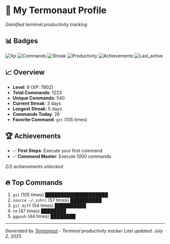 # 🚀 My Termonaut Profile

*Gamified terminal productivity tracking*

## 📊 Badges

![Xp](https://img.shields.io/badge/XP-Level+9+%287802%2F10000%29-green?style=flat-square&logo=terminal&logoColor=white) ![Commands](https://img.shields.io/badge/Commands-1223-blue?style=flat-square&logo=terminal&logoColor=white) ![Streak](https://img.shields.io/badge/Streak-3+days-green?style=flat-square&logo=terminal&logoColor=white) ![Productivity](https://img.shields.io/badge/Productivity-80.0%25-green?style=flat-square&logo=terminal&logoColor=white) ![Achievements](https://img.shields.io/badge/Achievements-5%2F10-blue?style=flat-square&logo=terminal&logoColor=white) ![Last_active](https://img.shields.io/badge/Last+Active-3h+ago-green?style=flat-square&logo=terminal&logoColor=white) 

## 📈 Overview

- **Level**: 9 (XP: 7802)
- **Total Commands**: 1223
- **Unique Commands**: 540
- **Current Streak**: 3 days
- **Longest Streak**: 5 days
- **Commands Today**: 26
- **Favorite Command**: `gst` (105 times)

## 🏆 Achievements

- ✅ **First Steps**: Execute your first command
- ✅ **Command Master**: Execute 1000 commands

*2/2 achievements unlocked*

## 🔥 Top Commands

1. `gst` (105 times) ████████████████████
2. `source ~/.zshrc` (57 times) ██████████
3. `git diff` (54 times) ██████████
4. `tm` (47 times) ████████
5. `ggpush` (44 times) ████████

---

*Generated by [Termonaut](https://github.com/oiahoon/termonaut) - Terminal productivity tracker*
*Last updated: July 2, 2025*
